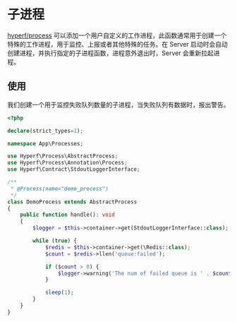 # 子进程

[hyperf/process](https://github.com/hyperf-cloud/process) 可以添加一个用户自定义的工作进程，此函数通常用于创建一个特殊的工作进程，用于监控、上报或者其他特殊的任务。在 Server 启动时会自动创建进程，并执行指定的子进程函数，进程意外退出时，Server 会重新拉起进程。

## 使用

我们创建一个用于监控失败队列数量的子进程，当失败队列有数据时，报出警告。

```php
<?php

declare(strict_types=1);

namespace App\Processes;

use Hyperf\Process\AbstractProcess;
use Hyperf\Process\Annotation\Process;
use Hyperf\Contract\StdoutLoggerInterface;

/**
 * @Process(name="demo_process")
 */
class DemoProcess extends AbstractProcess
{
    public function handle(): void
    {
        $logger = $this->container->get(StdoutLoggerInterface::class);

        while (true) {
            $redis = $this->container->get(\Redis::class);
            $count = $redis->llen('queue:failed');

            if ($count > 0) {
                $logger->warning('The num of failed queue is ' . $count);
            }

            sleep(1);
        }
    }
}

```